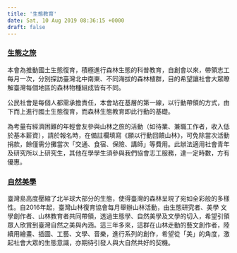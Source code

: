 ```yaml
---
title: '生態教育'
date: Sat, 10 Aug 2019 08:36:15 +0000
draft: false
---
```


### **[生態之旅](https://www.reforestation.tw/?page_id=48)**

本會為推動國土生態復育，積極進行森林生態的科普教育，自創會以來，帶領志工每月一次，分別探訪臺灣北中南東、不同海拔的森林植群，目的希望讓社會大眾瞭解臺灣每個地區的森林物種組成皆有不同。

公民社會是每個人都需承擔責任，本會站在基層的第一線，以行動帶領的方式，由下而上進行國土生態復育，而森林生態教育即此行動的基礎。

為考量有經濟困難的年輕會友參與山林之旅的活動（如待業、兼職工作者，收入低於基本薪資），請於報名時，在備註欄填寫《願以行動回饋山林》，可免除當次活動捐款，餘僅需分攤當次「交通、食宿、保險、講師」等費用。此辦法適用社會青年及研究所以上研究生，其他在學學生須參與我們協會志工服務，達一定時數，方有優惠。

### **[自然美學](https://www.reforestation.tw/?page_id=64)**

臺灣島高度壓縮了北半球大部分的生態，使得臺灣的森林呈現了宛如全彩般的多樣性。自2016年起，臺灣山林復育協會每月舉辦山林活動，由生態研究者、美學 文學創作者、山林教育者共同帶領，透過生態學、自然美學及文學的切入，希望引領眾人欣賞到臺灣自然之美與內涵。這三年多來，這群在山林走動的藝文創作者，陸續用繪畫、插圖、工藝、文學、音樂，進行系列的創作，希望從「美」的角度，激起社會大眾的生態意識，亦期待引發人與大自然共好的契機。